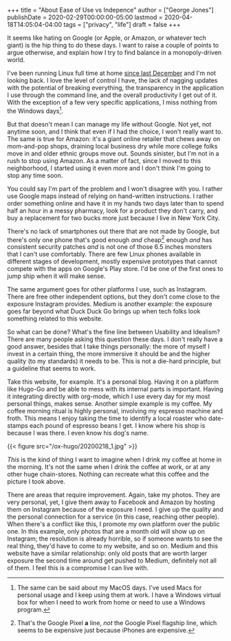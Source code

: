 +++
title = "About Ease of Use vs Indepence"
author = ["George Jones"]
publishDate = 2020-02-29T00:00:00-05:00
lastmod = 2020-04-18T14:05:04-04:00
tags = ["privacy", "life"]
draft = false
+++

It seems like hating on Google (or Apple, or Amazon, or whatever tech giant) is the hip thing to do these days. I want to raise a couple of points to argue otherwise, and explain how I try to find balance in a monopoly-driven world.

<!--more-->

I've been running Linux full time at home [since last December](https://joshrollinswrites.com/help-desk-head-desk/20191208/) and I'm not looking back. I love the level of control I have, the lack of nagging updates with the potential of breaking everything, the transparency in the application I use through the command line, and the overall productivity I get out of it. With the exception of a few very specific applications, I miss nothing from the Windows days[^fn:1].

But that doesn't mean I can manage my life without Google. Not yet, not anytime soon, and I think that even if I had the choice, I won't really want to. The same is true for Amazon: it's a giant online retailer that chews away on mom-and-pop shops, draining local business dry while more college folks move in and older ethnic groups move out. Sounds sinister, but I'm not in a rush to stop using Amazon. As a matter of fact, since I moved to this neighborhood, I started using it even more and I don't think I'm going to stop any time soon.

You could say I'm part of the problem and I won't disagree with you. I rather use Google maps instead of relying on hand-written instructions. I rather order something online and have it in my hands two days later than to spend half an hour in a messy pharmacy, look for a product they don't carry, and buy a replacement for two bucks more just because I live in New York City.

There's no lack of smartphones out there that are not made by Google, but there's only one phone that's good enough _and_ cheap[^fn:2] enough _and_ has consistent security patches _and_ is not one of those 6.5 inches monsters that I can't use comfortably. There are few Linux phones available in different stages of development, mostly expensive prototypes that cannot compete with the apps on Google's Play store. I'd be one of the first ones to jump ship when it will make sense.

The same argument goes for other platforms I use, such as Instagram. There are free other independent options, but they don't come close to the exposure Instagram provides. Medium is another example: the exposure goes far beyond what Duck Duck Go brings up when tech folks look something related to this website.

So what can be done? What's the fine line between Usability and Idealism? There are many people asking this question these days. I don't really have a good answer, besides that I take things personally: the more of myself I invest in a certain thing, the more immersive it should be and the higher quality (to my standards) it needs to be. This is not a die-hard principle, but a guideline that seems to work.

Take this website, for example. It's a personal blog. Having it on a platform like Hugo-Go and be able to mess with its internal parts is important. Having it integrating directly with org-mode, which I use every day for my most personal things, makes sense. Another simple example is my coffee. My coffee morning ritual is highly personal, involving my espresso machine and froth. This means I enjoy taking the time to identify a local roaster who date-stamps each pound of espresso beans I get. I know where his shop is because I was there. I even know his dog's name.

{{< figure src="/ox-hugo/20200218_1.jpg" >}}

_This_ is the kind of thing I want to imagine when I drink my coffee at home in the morning. It's not the same when I drink the coffee at work, or at any other huge chain-stores. Nothing can recreate what this coffee and the picture I took above.

There are areas that require improvement. Again, take my photos. They are very personal, yet, I give them away to Facebook and Amazon by hosting them on Instagram because of the exposure I need. I give up the quality and the personal connection for a service (in this case, reaching other people). When there's a conflict like this, I promote my own platform over the public one. In this example, only photos that are a month old will show up on Instagram; the resolution is already horrible, so if someone wants to see the real thing, they'd have to come to my website, and so on. Medium and this website have a similar relationship: only old posts that are worth larger exposure the second time around get pushed to Medium, definitely not all of them. I feel this is a compromise I can live with.

[^fn:1]: The same can be said about my MacOS days. I've used Macs for personal usage and I keep using them at work. I have a Windows virtual box for when I need to work from home or need to use a Windows program.
[^fn:2]: That's the Google Pixel **a** line, _not_ the Google Pixel flagship line, which seems to be expensive just because iPhones are expensive.

